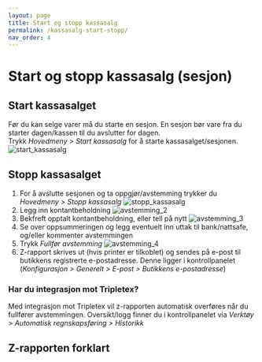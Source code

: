 ```yaml
---
layout: page
title: Start og stopp kassasalg
permalink: /kassasalg-start-stopp/
nav_order: 4
---
```


# Start og stopp kassasalg (sesjon)

## Start kassasalget
Før du kan selge varer må du starte en sesjon. En sesjon bør vare fra du starter dagen/kassen til du avslutter for dagen. <br>
Trykk _Hovedmeny > Start kassasalg_ for å starte kassasalget/sesjonen.
![start_kassasalg](/pos-doc/assets/images/sesjon_start.jpg)

## Stopp kassasalget 
1. For å avslutte sesjonen og ta oppgjør/avstemming trykker du _Hovedmeny > Stopp kassasalg_
![stopp_kassasalg](/pos-doc/assets/images/sesjon_stopp.jpg) <br>
2. Legg inn kontantbeholdning
![avstemming_2](/pos-doc/assets/images/oppgjor_2.jpg) <br>
3. Bekfreft opptalt kontantbeholdning, eller tell på nytt
![avstemming_3](/pos-doc/assets/images/oppgjor_3.jpg) <br>
4. Se over oppsummeringen og legg eventuelt inn uttak til bank/nattsafe, og/eller kommenter avstemmingen
5. Trykk _Fullfør avstemming_ 
![avstemming_4](/pos-doc/assets/images/oppgjor_4.jpg) <br>
6. Z-rapport skrives ut (hvis printer er tilkoblet) og sendes på e-post til butikkens registrerte e-postadresse. Denne ligger i kontrollpanelet (_Konfigurasjon > Generelt > E-post > Butikkens e-postadresse_) 

### Har du integrasjon mot Tripletex?
Med integrasjon mot Tripletex vil z-rapporten automatisk overføres når du fullfører avstemmingen. Oversikt/logg finner du i kontrollpanelet via _Verktøy > Automatisk regnskapsføring > Historikk_

## Z-rapporten forklart

